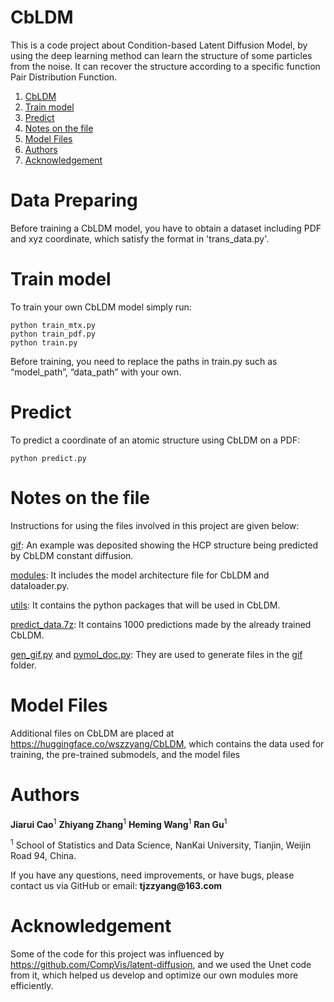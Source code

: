 # CbLDM
This is a code project about Condition-based Latent Diffusion Model, by using the deep learning method can learn the structure of some particles from the noise. It can recover the structure according to a specific function Pair Distribution Function.
1. [CbLDM](#CbLDM)
2. [Train model](#Train-model)
3. [Predict](#Predict)
4. [Notes on the file](#Notes-on-the-file)
5. [Model Files](#Model-Files)
6. [Authors](#Authors)
7. [Acknowledgement](#Acknowledgement)
# Data Preparing
Before training a CbLDM model, you have to obtain a dataset including PDF and xyz coordinate, which satisfy the format in 'trans_data.py'.
# Train model
To train your own CbLDM model simply run:
```
python train_mtx.py
python train_pdf.py
python train.py
```
Before training, you need to replace the paths in train.py such as “model_path”, “data_path” with your own.

# Predict
To predict a coordinate of an atomic structure using CbLDM on a PDF:
```
python predict.py
```

# Notes on the file
Instructions for using the files involved in this project are given below:

[gif](gif): An example was deposited showing the HCP structure being predicted by CbLDM constant diffusion.

[modules](modules): It includes the model architecture file for CbLDM and dataloader.py.

[utils](utils): It contains the python packages that will be used in CbLDM.

[predict_data.7z](predict_data.7z): It contains 1000 predictions made by the already trained CbLDM.

[gen_gif.py](gen_gif.py) and [pymol_doc.py](pymol_doc.py): They are used to generate files in the [gif](gif) folder.

# Model Files
Additional files on CbLDM are placed at https://huggingface.co/wszzyang/CbLDM, which contains the data used for training, the pre-trained submodels, and the model files

# Authors
__Jiarui Cao__<sup>1</sup> 
__Zhiyang Zhang__<sup>1</sup> 
__Heming Wang__<sup>1</sup> 
__Ran Gu__<sup>1</sup> 

<sup>1</sup> School of Statistics and Data Science, NanKai University, Tianjin, Weijin Road 94, China.

If you have any questions, need improvements, or have bugs, please contact us via GitHub or email: __tjzzyang@163.com__
# Acknowledgement
Some of the code for this project was influenced by https://github.com/CompVis/latent-diffusion, and we used the Unet code from it, which helped us develop and optimize our own modules more efficiently.

